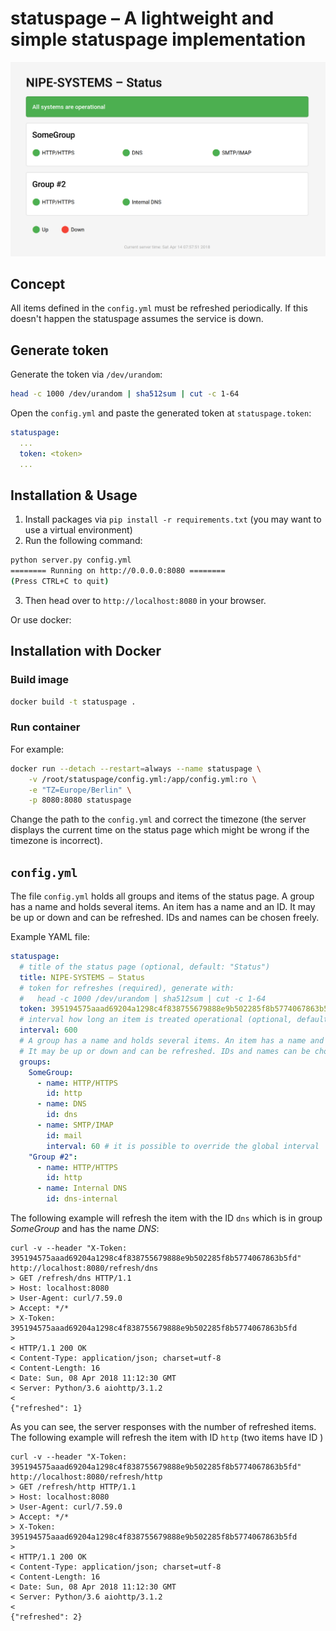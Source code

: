 # statuspage – A lightweight and simple statuspage implementation

![Screenshot of statuspage](https://raw.githubusercontent.com/NIPE-SYSTEMS/statuspage/master/screenshot.png)

## Concept

All items defined in the `config.yml` must be refreshed periodically. If this doesn't happen the statuspage assumes the service is down.

## Generate token

Generate the token via `/dev/urandom`:

```bash
head -c 1000 /dev/urandom | sha512sum | cut -c 1-64
```

Open the `config.yml` and paste the generated token at `statuspage.token`:

```yaml
statuspage:
  ...
  token: <token>
  ...
```

## Installation & Usage

1. Install packages via `pip install -r requirements.txt` (you may want to use a virtual environment)
2. Run the following command:

```bash
python server.py config.yml
======== Running on http://0.0.0.0:8080 ========
(Press CTRL+C to quit)
```

3. Then head over to `http://localhost:8080` in your browser.

Or use docker:

## Installation with Docker

### Build image

```bash
docker build -t statuspage .
```

### Run container

For example:

```bash
docker run --detach --restart=always --name statuspage \
    -v /root/statuspage/config.yml:/app/config.yml:ro \
    -e "TZ=Europe/Berlin" \
    -p 8080:8080 statuspage
```

Change the path to the `config.yml` and correct the timezone (the server displays the current time on the status page which might be wrong if the timezone is incorrect).

## `config.yml`

The file `config.yml` holds all groups and items of the status page. A group has a name and holds several items. An item has a name and an ID. It may be up or down and can be refreshed. IDs and names can be chosen freely.

Example YAML file:

```yaml
statuspage:
  # title of the status page (optional, default: "Status")
  title: NIPE-SYSTEMS – Status
  # token for refreshes (required), generate with:
  #   head -c 1000 /dev/urandom | sha512sum | cut -c 1-64
  token: 395194575aaad69204a1298c4f838755679888e9b502285f8b5774067863b5fd
  # interval how long an item is treated operational (optional, default: 600)
  interval: 600
  # A group has a name and holds several items. An item has a name and an ID.
  # It may be up or down and can be refreshed. IDs and names can be chosen freely.
  groups:
    SomeGroup:
      - name: HTTP/HTTPS
        id: http
      - name: DNS
        id: dns
      - name: SMTP/IMAP
        id: mail
        interval: 60 # it is possible to override the global interval
    "Group #2":
      - name: HTTP/HTTPS
        id: http
      - name: Internal DNS
        id: dns-internal
```

The following example will refresh the item with the ID `dns` which is in group *SomeGroup* and has the name *DNS*:

```
curl -v --header "X-Token: 395194575aaad69204a1298c4f838755679888e9b502285f8b5774067863b5fd" http://localhost:8080/refresh/dns
> GET /refresh/dns HTTP/1.1
> Host: localhost:8080
> User-Agent: curl/7.59.0
> Accept: */*
> X-Token: 395194575aaad69204a1298c4f838755679888e9b502285f8b5774067863b5fd
> 
< HTTP/1.1 200 OK
< Content-Type: application/json; charset=utf-8
< Content-Length: 16
< Date: Sun, 08 Apr 2018 11:12:30 GMT
< Server: Python/3.6 aiohttp/3.1.2
< 
{"refreshed": 1}
```

As you can see, the server responses with the number of refreshed items. The following example will refresh the item with ID `http` (two items have ID )

```
curl -v --header "X-Token: 395194575aaad69204a1298c4f838755679888e9b502285f8b5774067863b5fd" http://localhost:8080/refresh/http
> GET /refresh/http HTTP/1.1
> Host: localhost:8080
> User-Agent: curl/7.59.0
> Accept: */*
> X-Token: 395194575aaad69204a1298c4f838755679888e9b502285f8b5774067863b5fd
> 
< HTTP/1.1 200 OK
< Content-Type: application/json; charset=utf-8
< Content-Length: 16
< Date: Sun, 08 Apr 2018 11:12:30 GMT
< Server: Python/3.6 aiohttp/3.1.2
< 
{"refreshed": 2}
```
